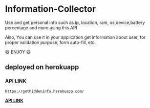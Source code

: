 # Information-Collector
Use and get personal info such as ip, location, ram, os,device,battery percentage and more using this API

Also, You can use it in your application get information about user, for proper validation purpose, form auto-fill, etc. 

:smile: ENJOY :smile:

## deployed on herokuapp

### API LINK
```shell
https://gethiddeninfo.herokuapp.com/
```
[**API LINK**](https://gethiddeninfo.herokuapp.com/)

